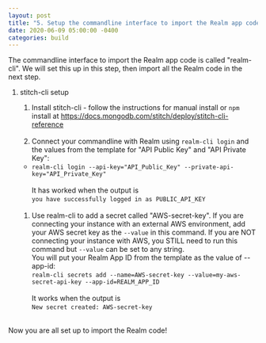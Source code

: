 ```yaml
---
layout: post
title: "5. Setup the commandline interface to import the Realm app code"
date: 2020-06-09 05:00:00 -0400
categories: build
---
```


The commandline interface to import the Realm app code is called "realm-cli". We will set this up in this step, then import all the Realm code in the next step.

1. stitch-cli setup
   1. Install stitch-cli - follow the instructions for manual install or `npm` install at <A HREF="https://docs.mongodb.com/stitch/deploy/stitch-cli-reference/" target="_blank">https://docs.mongodb.com/stitch/deploy/stitch-cli-reference</A><BR><BR>
   1. Connect your commandline with Realm using `realm-cli login` and the values from the template for "API Public Key" and "API Private Key":<BR>
   - `realm-cli login --api-key="API_Public_Key" --private-api-key="API_Private_Key"`<BR><BR>
      It has worked when the output is <BR>`you have successfully logged in as PUBLIC_API_KEY`<BR><BR>

   1. Use realm-cli to add a secret called "AWS-secret-key". If you are connecting your instance with an external AWS environment, add your AWS secret key as the `--value` in this command. If you are NOT connecting your instance with AWS, you STILL need to run this command but `--value` can be set to any string. <BR>
   You will put your Realm App ID from the template as the value of --app-id:<BR>
      `realm-cli secrets add --name=AWS-secret-key --value=my-aws-secret-api-key --app-id=REALM_APP_ID`<BR><BR>
      It works when the output is <BR>`New secret created: AWS-secret-key`<BR><BR>

Now you are all set up to import the Realm code!
